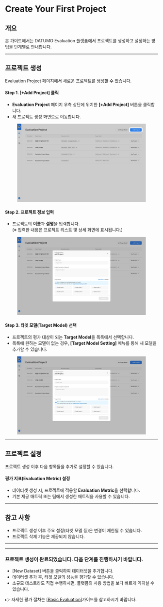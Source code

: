 # Create Your First Project

## 개요

본 가이드에서는 DATUMO Evaluation 플랫폼에서 프로젝트를 생성하고 설정하는 방법을 단계별로 안내합니다.



***

## 프로젝트 생성

Evaluation Project 페이지에서 새로운 프로젝트를 생성할 수 있습니다.

#### Step 1. \[+Add Project] 클릭

* **Evaluation Project** 페이지 우측 상단에 위치한 **\[+Add Project]** 버튼을 클릭합니다.
* 새 프로젝트 생성 화면으로 이동합니다.

<figure><img src="../../.gitbook/assets/image (22).png" alt=""><figcaption></figcaption></figure>

#### Step 2. 프로젝트 정보 입력

* 프로젝트의 **이름**과 **설명**을 입력합니다.\
  (※ 입력한 내용은 프로젝트 리스트 및 상세 화면에 표시됩니다.)

<figure><img src="../../.gitbook/assets/image (23).png" alt=""><figcaption></figcaption></figure>

#### Step 3. 타겟 모델(Target Model) 선택

* 프로젝트의 평가 대상이 되는 **Target Model**을 목록에서 선택합니다.
* 목록에 원하는 모델이 없는 경우, **\[Target Model Setting]** 메뉴를 통해 새 모델을 추가할 수 있습니다.

<figure><img src="../../.gitbook/assets/image (24).png" alt=""><figcaption></figcaption></figure>

***

## 프로젝트 설정

프로젝트 생성 이후 다음 항목들을 추가로 설정할 수 있습니다.

#### 평가 지표(Evaluation Metric) 설정

* 데이터셋  생성  시, 프로젝트에 적용할 **Evaluation Metric**을 선택합니다.
* 기본 제공 매트릭 또는 팀에서 생성한 매트릭을 사용할 수 있습니다.

***

## 참고 사항

* 프로젝트 생성 이후 주요 설정(타겟 모델 등)은 변경이 제한될 수 있습니다.
* 프로젝트 삭제 기능은 제공되지 않습니다.

***

***

### **프로젝트 생성이 완료되었습니다. 다음 단계를 진행하시기 바랍니다.**

* \[New Dataset] 버튼을 클릭하여 데이터셋을 추가합니다.
* 데이터셋 추가 후, 타겟 모델의 성능을 평가할 수 있습니다.
* 소규모 테스트라도 직접 수행하시면, 플랫폼의 사용 방법을 보다 빠르게 익히실 수 있습니다.

👉 자세한 평가 절차는 \[[Basic Evaluation](../../core-workflow/basic-evaluation/)]가이드를 참고하시기 바랍니다.
